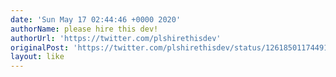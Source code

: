 ```yaml
---
date: 'Sun May 17 02:44:46 +0000 2020'
authorName: please hire this dev!
authorUrl: 'https://twitter.com/plshirethisdev'
originalPost: 'https://twitter.com/plshirethisdev/status/1261850117449175040'
layout: like
---
```

